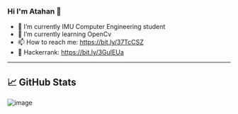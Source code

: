 ### Hi I'm Atahan 👋


- 🔭 I’m currently IMU Computer Engineering student 
- 🌱 I’m currently learning OpenCv
- 📫 How to reach me: https://bit.ly/37TcCSZ
- 🎯 Hackerrank: https://bit.ly/3GuIEUa
-----------------------------------------------------------------

## &#x1f4c8; GitHub Stats
![image](https://github-readme-stats.vercel.app/api/top-langs/?username=AtahanKocc&layout=compact&langs_count=8&hide_border=true&title_color=000000&icon_color=000000&text_color=000000&bg_color=ffffff)






